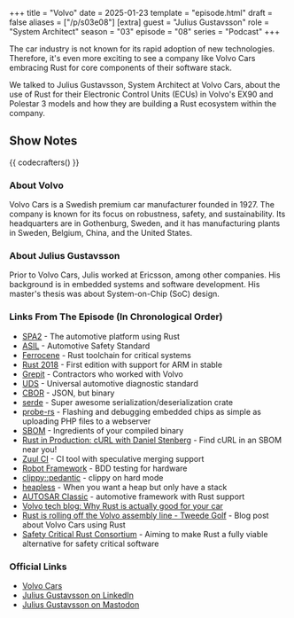 +++
title = "Volvo"
date = 2025-01-23
template = "episode.html"
draft = false
aliases = ["/p/s03e08"]
[extra]
guest = "Julius Gustavsson"
role = "System Architect"
season = "03"
episode = "08"
series = "Podcast"
+++

<div><script id="letscast-player-5d620579" src="https://letscast.fm/podcasts/rust-in-production-82281512/episodes/volvo-with-julius-gustavsson/player.js?size=s"></script></div>

The car industry is not known for its rapid adoption of new technologies.
Therefore, it's even more exciting to see a company like Volvo Cars embracing Rust for core components of their software stack.

<!-- more -->

We talked to Julius Gustavsson, System Architect at Volvo Cars, about the use of Rust for their Electronic Control Units (ECUs) in Volvo's EX90 and Polestar 3 models and how they are building a Rust ecosystem within the company.

## Show Notes

{{ codecrafters() }}

### About Volvo

Volvo Cars is a Swedish premium car manufacturer founded in 1927.
The company is known for its focus on robustness, safety, and sustainability.
Its headquarters are in Gothenburg, Sweden, and it has manufacturing plants in Sweden, Belgium, China, and the United States.

### About Julius Gustavsson 

Prior to Volvo Cars, Julis worked at Ericsson, among other companies.
His background is in embedded systems and software development.
His master's thesis was about System-on-Chip (SoC) design.

### Links From The Episode (In Chronological Order)

- [SPA2](https://en.wikipedia.org/wiki/Volvo_Scalable_Product_Architecture_platform) - The automotive platform using Rust
- [ASIL](https://en.wikipedia.org/wiki/Automotive_Safety_Integrity_Level) - Automotive Safety Standard
- [Ferrocene](https://ferrocene.dev/en/) - Rust toolchain for critical systems
- [Rust 2018](https://blog.rust-lang.org/2018/12/06/Rust-1.31-and-rust-2018.html#domain-working-groups) - First edition with support for ARM in stable
- [Grepit](https://www.grepit.se/) - Contractors who worked with Volvo
- [UDS](https://en.wikipedia.org/wiki/Unified_Diagnostic_Services) - Universal automotive diagnostic standard
- [CBOR](https://en.wikipedia.org/wiki/CBOR) - JSON, but binary
- [serde](https://serde.rs/) - Super awesome serialization/deserialization crate
- [probe-rs](https://probe.rs/) - Flashing and debugging embedded chips as simple as uploading PHP files to a webserver
- [SBOM](https://en.wikipedia.org/wiki/Software_supply_chain) - Ingredients of your compiled binary
- [Rust in Production: cURL with Daniel Stenberg](https://corrode.dev/podcast/s02e01-curl/) - Find cURL in an SBOM near you!
- [Zuul CI](https://zuul-ci.org/) - CI tool with speculative merging support
- [Robot Framework](https://robotframework.org/) - BDD testing for hardware
- [clippy::pedantic](https://doc.rust-lang.org/stable/clippy/usage.html#even-more-lints) - clippy on hard mode
- [heapless](https://github.com/rust-embedded/heapless) - When you want a heap but only have a stack
- [AUTOSAR Classic](https://www.autosar.org/standards/classic-platform/) - automotive framework with Rust support
- [Volvo tech blog: Why Rust is actually good for your car](https://medium.com/volvo-cars-engineering/why-volvo-thinks-you-should-have-rust-in-your-car-4320bd639e09)
- [Rust is rolling off the Volvo assembly line - Tweede Golf](https://tweedegolf.nl/en/blog/137/rust-is-rolling-off-the-volvo-assembly-line) - Blog post about Volvo Cars using Rust
- [Safety Critical Rust Consortium](https://github.com/rustfoundation/safety-critical-rust-consortium?tab=readme-ov-file) - Aiming to make Rust a fully viable alternative for safety critical software

### Official Links

- [Volvo Cars](https://www.volvocars.com)
- [Julius Gustavsson on LinkedIn](https://www.linkedin.com/in/julius-gustavsson)
- [Julius Gustavsson on Mastodon](https://hachyderm.io/@jgust)
